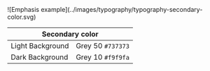 <div class="grid-2" markdown="1">
![Emphasis example](../images/typography/typography-secondary-color.svg)

<div>
<table>
  <thead>
    <tr>
      <th colspan="2">Secondary color</th>
    </tr>
  </thead>
  <tbody>
    <tr>
      <td>Light Background</td>
      <td>Grey 50 <code>#737373</code></td>
    </tr>
    <tr>
      <td>Dark Background</td>
      <td>Grey 10 <code>#f9f9fa</code></td>
    </tr>
  </tbody>
</table>
</div>
</div>